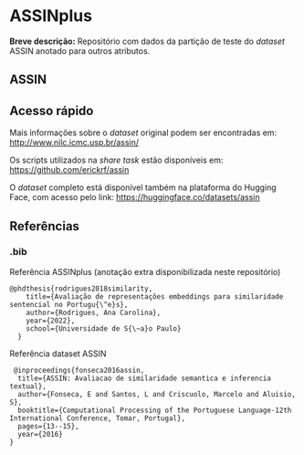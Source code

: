 # ASSINplus
**Breve descrição:** Repositório com dados da partição de teste do *dataset* ASSIN anotado para outros atributos.


## ASSIN

## Acesso rápido

Mais informações sobre o *dataset* original podem ser encontradas em: http://www.nilc.icmc.usp.br/assin/

Os scripts utilizados na *share task* estão disponíveis em: https://github.com/erickrf/assin

O *dataset* completo está disponível também na plataforma do Hugging Face, com acesso pelo link: https://huggingface.co/datasets/assin


## Referências

### .bib

Referência ASSINplus (anotação extra disponibilizada neste repositório)

<pre><code>@phdthesis{rodrigues2018similarity,
    title={Avaliação de representações embeddings para similaridade sentencial no Portugu{\^e}s},
    author={Rodrigues, Ana Carolina},
    year={2022},
    school={Universidade de S{\~a}o Paulo}
  }</code></pre>

Referência dataset ASSIN
<pre><code> @inproceedings{fonseca2016assin,
  title={ASSIN: Avaliacao de similaridade semantica e inferencia textual},
  author={Fonseca, E and Santos, L and Criscuolo, Marcelo and Aluisio, S},
  booktitle={Computational Processing of the Portuguese Language-12th International Conference, Tomar, Portugal},
  pages={13--15},
  year={2016}
}</code></pre>


